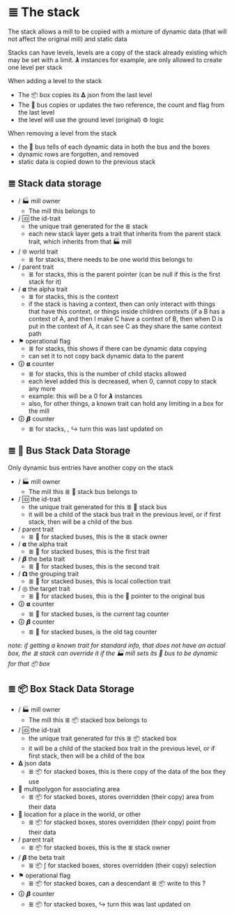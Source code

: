 # ≣ The stack

The stack allows a mill to be copied with a mixture of dynamic data (that will not affect the original mill) and static data

Stacks can have levels, levels are a copy of the stack already existing which may be set with a limit. 𝞴 instances for example, are only allowed to create one level per stack

When adding a level to the stack



*   The 📦 box copies its 𝚫 json from the last level
*   The 🚌 bus copies or updates the two reference, the count and flag from the last level
*   the level will use the ground level (original) ⚙ logic

When removing a level from the stack



*   the 🚌 bus tells of each dynamic data in both the bus and the boxes
*   dynamic rows are forgotten, and removed
*   static data is copied down to the previous stack


## ≣ Stack data storage



*   / 🏭 mill owner
    *   The mill this belongs to
*   / 🆔  the id-trait
    *   the unique trait generated for the ≣ stack
    *   each new stack layer gets a trait that inherits from the parent stack trait, which inherits from that 🏭 mill
*   / 🌐 world trait
    *   ≣ for stacks, there needs to be one world this belongs to
*   / parent trait
    *   ≣ for stacks, this is the parent pointer (can be null if this is the first stack for it)
*   / 𝝰 the alpha trait
    *   ≣ for stacks, this is the context
    *   if the stack is having a context, then can only interact with things that have this context, or things inside children contexts (if a B has a context of A, and then I make C have a context of B, then when D is put in the context of A, it can see C as they share the same context path
*   ⚑ operational flag
    *   ≣ for stacks, this shows if there can be dynamic data copying
    *    can set it to not copy back dynamic data to the parent
*   🛈 𝝰 counter
    *   ≣ for stacks, this is the number of child stacks allowed
    *   each level added this is decreased, when 0, cannot copy to stack any more
    *   example: this will be a 0 for 𝞴 instances
    *   also, for other things, a known trait can hold any limiting in a box for the mill
*   🛈 𝞫 counter
    *   ≣ for stacks, , ↪  turn this was last updated on


## ≣ 🚌 Bus Stack Data Storage

Only dynamic bus entries have another copy on the stack



*   / 🏭 mill owner
    *   The mill this ≣ 🚌 stack bus belongs to
*   / 🆔  the id-trait
    *   the unique trait generated for this ≣ 🚌 stack bus
    *   it will be a child of the stack bus trait in the previous level, or if first stack, then will be a child of the bus
*   / parent trait
    *   ≣ 🚌 for stacked buses, this is the ≣ stack owner
*   / 𝝰 the alpha trait
    *   ≣ 🚌 for stacked buses, this is the first trait
*   / 𝞫  the beta trait
    *   ≣ 🚌 for stacked buses, this is the second trait
*   / 𝝮 the grouping trait
    *   ≣ 🚌 for stacked buses, this is local collection trait
*   / ◎ the target trait
    *   ≣ 🚌 for stacked buses, this is the 🚌 pointer to the original bus
*   🛈 𝝰 counter
    *   ≣ 🚌 for stacked buses, is the current tag counter
*   🛈 𝞫 counter
    *   ≣ 🚌 for stacked buses, is the old tag counter

_note: if getting a known trait for standard info, that does not have an actual box, the ≣ stack  can override it if the 🏭 mill sets its 🚌 bus to be dynamic for that 📦 box_


## ≣ 📦 Box Stack Data Storage



*   / 🏭 mill owner
    *   The mill this ≣ 📦  stacked box belongs to
*   / 🆔  the id-trait
    *   the unique trait generated for this ≣ 📦 stacked box
    *   it will be a child of the stacked box trait in the previous level, or if first stack, then will be a child of the box
*   𝚫 json data
    *    ≣ 📦  for stacked boxes, this is there copy of the data of the box they use
*   💠 multipolygon for associating area
    *    ≣ 📦  for stacked boxes, stores overridden (their copy) area from their data
*   📍 location for a place in the world, or other
    *    ≣ 📦  for stacked boxes, stores overridden (their copy) point from their data
*   / parent trait
    *   ≣ 📦  for stacked boxes, this is the ≣ stack owner
*   / 𝞫  the beta trait
    *   ≣ 📦 ∫ for stacked boxes, stores overridden (their copy) selection
*   ⚑ operational flag
    *   ≣ 📦  for stacked boxes, can a descendant ≣ 📦 write to this ?
*   🛈 𝞫 counter
    *   ≣ 📦  for stacked boxes, ↪  turn this was last updated on